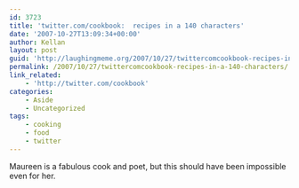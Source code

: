 ```yaml
---
id: 3723
title: 'twitter.com/cookbook:  recipes in a 140 characters'
date: '2007-10-27T13:09:34+00:00'
author: Kellan
layout: post
guid: 'http://laughingmeme.org/2007/10/27/twittercomcookbook-recipes-in-a-140-characters/'
permalink: /2007/10/27/twittercomcookbook-recipes-in-a-140-characters/
link_related:
    - 'http://twitter.com/cookbook'
categories:
    - Aside
    - Uncategorized
tags:
    - cooking
    - food
    - twitter
---
```


Maureen is a fabulous cook and poet, but this should have been impossible even for her.